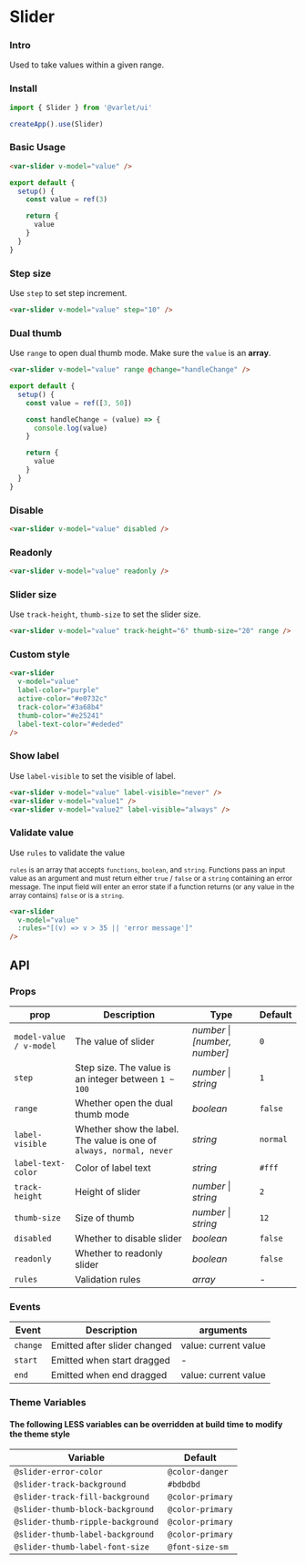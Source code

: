 # Slider

### Intro

Used to take values within a given range.

### Install

```js
import { Slider } from '@varlet/ui'

createApp().use(Slider)
```

### Basic Usage

```html
<var-slider v-model="value" />
```

```javascript
export default {
  setup() {
    const value = ref(3)

    return {
      value
    }
  }
}
```

### Step size

Use `step` to set step increment.

```html
<var-slider v-model="value" step="10" />
```

### Dual thumb

Use `range` to open dual thumb mode. Make sure the `value` is an **array**.

```html
<var-slider v-model="value" range @change="handleChange" />
```

```javascript
export default {
  setup() {
    const value = ref([3, 50])

    const handleChange = (value) => {
      console.log(value)
    }

    return {
      value
    }
  }
}
```

### Disable

```html
<var-slider v-model="value" disabled />
```

### Readonly

```html
<var-slider v-model="value" readonly />
```

### Slider size

Use `track-height`, `thumb-size` to set the slider size.

```html
<var-slider v-model="value" track-height="6" thumb-size="20" range />
```

### Custom style

```html
<var-slider
  v-model="value"
  label-color="purple"
  active-color="#e0732c"
  track-color="#3a68b4"
  thumb-color="#e25241"
  label-text-color="#ededed"
/>
```

### Show label
Use `label-visible` to set the visible of label.

```html
<var-slider v-model="value" label-visible="never" />
<var-slider v-model="value1" />
<var-slider v-model="value2" label-visible="always" />
```

### Validate value

Use `rules` to validate the value

<span style="font-size: 12px">`rules` is an array that accepts `functions`, `boolean`, and `string`. Functions pass an input value as an argument and must return either `true` / `false` or a `string` containing an error message. The input field will enter an error state if a function returns (or any value in the array contains) `false` or is a `string`.</span>

```html
<var-slider 
  v-model="value" 
  :rules="[(v) => v > 35 || 'error message']" 
/>
```

## API

### Props

| prop | Description | Type | Default |
| ----- | -------------- | -------- | ---------- |
| `model-value / v-model` | The value of slider | _number_ \| _[number, number]_ | `0` |
| `step`| Step size. The value is an integer between `1 ~ 100` | _number_ \| _string_ | `1` |
| `range`| Whether open the dual thumb mode | _boolean_ | `false` |
| `label-visible` | Whether show the label. The value is one of `always, normal, never` | _string_ | `normal` |
| `label-text-color` | Color of label text | _string_ | `#fff` |
| `track-height` | Height of slider | _number_ \| _string_ | `2` |
| `thumb-size` | Size of thumb | _number_ \| _string_ | `12` |
| `disabled`| 	Whether to disable slider  | _boolean_  | `false` |
| `readonly`| 	Whether to readonly slider | _boolean_  | `false` |
| `rules`| Validation rules | _array_  | - |


### Events

| Event | Description | arguments |
| ----- | -------- | -------- |
| `change` | 	Emitted after slider changed | value: current value |
| `start` | Emitted when start dragged | - |
| `end` | Emitted when end dragged | value: current value |

### Theme Variables
#### The following LESS variables can be overridden at build time to modify the theme style

| Variable | Default |
| --- | --- |
| `@slider-error-color` | `@color-danger` |
| `@slider-track-background` | `#bdbdbd` |
| `@slider-track-fill-background` | `@color-primary` |
| `@slider-thumb-block-background` | `@color-primary` |
| `@slider-thumb-ripple-background` | `@color-primary` |
| `@slider-thumb-label-background` | `@color-primary` |
| `@slider-thumb-label-font-size` | `@font-size-sm` |